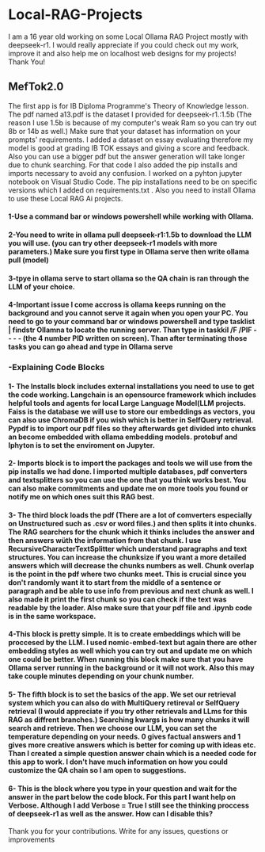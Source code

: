 # Local-RAG-Projects
I am a 16 year old working on some Local Ollama RAG Project mostly with deepseek-r1. I would really appreciate if you could check out my work, improve it and also help me on localhost web designs for my projects! Thank You!

## MefTok2.0
The first app is for IB Diploma Programme's Theory of Knowledge lesson. The pdf named a13.pdf is the dataset I provided for deepseek-r1.:1.5b (The reason I use 1.5b is because of my computer's weak Ram so you can try out 8b or 14b as well.) Make sure that your dataset has information on your prompts' requirements. I added a dataset on essay evaluating therefore my model is good at grading IB TOK essays and giving a score and feedback. Also you can use a bigger pdf but the answer generation will take longer due to chunk searching. For that code I also added the pip installs and imports necessary to avoid any confusion. I worked on a pyhton jupyter notebook on Visual Studio Code. The pip installations need to be on specific versions which I added on requirements.txt . Also you need to install Ollama to use these Local RAG Ai projects.

#### 1-Use a command bar or windows powershell while working with Ollama. 
#### 2-You need to write in ollama pull deepseek-r1:1.5b to download the LLM you will use. (you can try other deepseek-r1 models with more parameters.) Make sure you first type in Ollama serve then write ollama pull (model)
#### 3-tpye in ollama serve to start ollama so the QA chain is ran through the LLM of your choice.
#### 4-Important issue I come accross is ollama keeps running on the background and you cannot serve it again when you open your PC. You need to go to your command bar or windows powershell and type tasklist | findstr Ollamna to locate the running server. Than type in taskkil /F /PIF - - - - (the 4 number PID written on screen). Than after terminating those tasks you can go ahead and type in Ollama serve

### -Explaining Code Blocks
#### 1- The Installs block includes external installations you need to use to get the code working. Langchain is an opensource framework which includes helpful tools and agents for local Large Language Model(LLM projects. Faiss is the database we will use to store our embeddings as vectors, you can also use ChromaDB if you wish which is better in SelfQuery retrieval. Pypdf is to import our pdf files so they afterwards get divided into chunks an become embedded with ollama embedding models. protobuf and Iphyton is to set the enviroment on Jupyter.
#### 2- Imports block is to import the packages and tools we will use from the pip installs we had done. I imported multiple databases, pdf converters and textsplitters so you can use the one that you think works best. You can also make commitments and update me on more tools you found or notify me on which ones suit this RAG best.
#### 3- The third block loads the pdf (There are a lot of comverters especially on Unstructured such as .csv or word files.) and then splits it into chunks. The RAG searchers for the chunk which it thinks includes the answer and then answers wüth the information from that chunk. I use RecursiveCharacterTextSplitter which understand paragraphs and text structures. You can increase the chunksize if you want a more detailed answers which will decrease the chunks numbers as well. Chunk overlap is the point in the pdf where two chunks meet. This is crucial since you don't randomly want it to start from the middle of a sentence or paragraph and be able to use info from previous and next chunk as well. I also made it print the first chunk so you can check if the text was readable by the loader. Also make sure that your pdf file and .ipynb code is in the same workspace.
#### 4-This block is pretty simple. It is to create embeddings which will be proccesed by the LLM. I used nomic-embed-text but again there are other embedding styles as well which you can try out and update me on which one could be better. When running this block make sure that you have Ollama server running in the background or it will not work. Also this may take couple minutes depending on your chunk number.
#### 5- The fifth block is to set the basics of the app. We set our retrieval system which you can also do with MultiQuery retireval or SelfQuery retrieval (I would appreciate if you try other retrievals and LLms for this RAG as diffrent branches.) Searching kwargs is how many chunks it will search and retrieve. Then we choose our LLM, you can set the temperature depending on your needs. 0 gives factual answers and 1 gives more creative answers which is better for coming up with ideas etc. Than I created a simple question answer chain which is a needed code for this app to work. I don't have much information on how you could customize the QA chain so I am open to suggestions.
#### 6- This is the block where you type in your question and wait for the answer in the part below the code block. For this part I want help on Verbose. Although I add Verbose = True I still see the thinking proccess of deepseek-r1 as well as the answer. How can I disable this?




Thank you for your contributions. Write for any issues, questions or improvements
